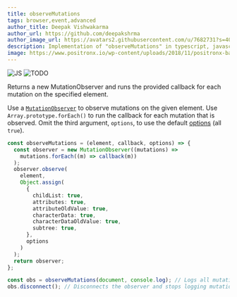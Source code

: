 ```yaml
---
title: observeMutations
tags: browser,event,advanced
author_title: Deepak Vishwakarma
author_url: https://github.com/deepakshrma
author_image_url: https://avatars2.githubusercontent.com/u/7682731?s=400
description: Implementation of "observeMutations" in typescript, javascript and deno.
image: https://www.positronx.io/wp-content/uploads/2018/11/positronx-banner-1152-1.jpg
---
```


![JS](https://img.shields.io/badge/supports-javascript-yellow.svg?style=flat-square)
![TODO](https://img.shields.io/badge///TODO-blue.svg?style=flat-square)

Returns a new MutationObserver and runs the provided callback for each mutation on the specified element.

Use a [`MutationObserver`](https://developer.mozilla.org/en-US/docs/Web/API/MutationObserver) to observe mutations on the given element.
Use `Array.prototype.forEach()` to run the callback for each mutation that is observed.
Omit the third argument, `options`, to use the default [options](https://developer.mozilla.org/en-US/docs/Web/API/MutationObserver#MutationObserverInit) (all `true`).

```ts title="typescript"
const observeMutations = (element, callback, options) => {
  const observer = new MutationObserver((mutations) =>
    mutations.forEach((m) => callback(m))
  );
  observer.observe(
    element,
    Object.assign(
      {
        childList: true,
        attributes: true,
        attributeOldValue: true,
        characterData: true,
        characterDataOldValue: true,
        subtree: true,
      },
      options
    )
  );
  return observer;
};
```

```ts title="typescript"
const obs = observeMutations(document, console.log); // Logs all mutations that happen on the page
obs.disconnect(); // Disconnects the observer and stops logging mutations on the page
```
